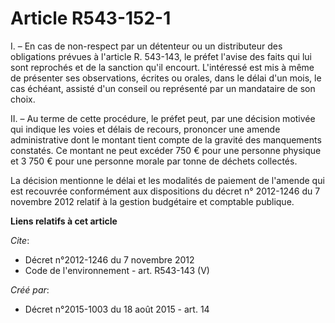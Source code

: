 # Article R543-152-1

I. – En cas de non-respect par un détenteur ou un distributeur des obligations prévues à l'article R. 543-143, le préfet
l'avise des faits qui lui sont reprochés et de la sanction qu'il encourt. L'intéressé est mis à même de présenter ses
observations, écrites ou orales, dans le délai d'un mois, le cas échéant, assisté d'un conseil ou représenté par un
mandataire de son choix. 

II. – Au terme de cette procédure, le préfet peut, par une décision motivée qui indique les voies et délais de recours,
prononcer une amende administrative dont le montant tient compte de la gravité des manquements constatés. Ce montant ne peut
excéder 750 € pour une personne physique et 3 750 € pour une personne morale par tonne de déchets collectés. 

La décision mentionne le délai et les modalités de paiement de l'amende qui est recouvrée conformément aux dispositions du
décret n° 2012-1246 du 7 novembre 2012 relatif à la gestion budgétaire et comptable publique.

**Liens relatifs à cet article**

_Cite_:

  - Décret n°2012-1246 du 7 novembre 2012
  - Code de l'environnement - art. R543-143 (V)

_Créé par_:

  - Décret n°2015-1003 du 18 août 2015 - art. 14
